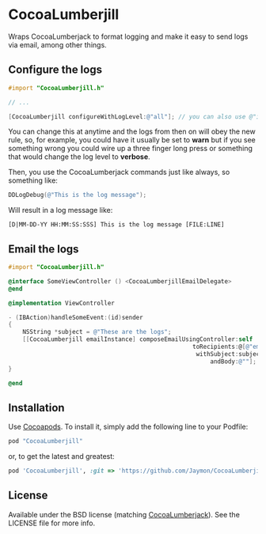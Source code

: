 # CocoaLumberjill

Wraps CocoaLumberjack to format logging and make it easy to send logs via email, among other things.


## Configure the logs

```objective-c
#import "CocoaLumberjill.h"

// ...

[CocoaLumberjill configureWithLogLevel:@"all"]; // you can also use @"info", @"debug", etc.
```

You can change this at anytime and the logs from then on will obey the new rule, so, for example, you could have it usually be set to **warn** but if you see something wrong you could wire up a three finger long press or something that would change the log level to **verbose**.

Then, you use the CocoaLumberjack commands just like always, so something like:

```objective-c
DDLogDebug(@"This is the log message");
```

Will result in a log message like:

    [D|MM-DD-YY HH:MM:SS:SSS] This is the log message [FILE:LINE]



## Email the logs

```objective-c
#import "CocoaLumberjill.h"

@interface SomeViewController () <CocoaLumberjillEmailDelegate>
@end

@implementation ViewController

- (IBAction)handleSomeEvent:(id)sender
{
    NSString *subject = @"These are the logs";
    [[CocoaLumberjill emailInstance] composeEmailUsingController:self
                                                    toRecipients:@[@"email@example.com"]
                                                     withSubject:subject
                                                         andBody:@""];
}

@end
```


## Installation

Use [Cocoapods](https://cocoapods.org/). To install it, simply add the following line to your Podfile:

```ruby
pod "CocoaLumberjill"
```

or, to get the latest and greatest:

```ruby
pod 'CocoaLumberjill', :git => 'https://github.com/Jaymon/CocoaLumberjill', :branch => 'master'
```


## License

Available under the BSD license (matching [CocoaLumberjack](https://github.com/CocoaLumberjack/CocoaLumberjack)). See the LICENSE file for more info.

